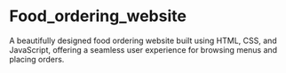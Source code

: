 # Food_ordering_website
A beautifully designed food ordering website built using HTML, CSS, and JavaScript, offering a seamless user experience for browsing menus and placing orders.
